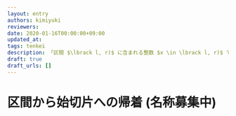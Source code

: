 ```yaml
---
layout: entry
authors: kimiyuki
reviewers:
date: 2020-01-16T00:00:00+09:00
updated_at:
tags: tenkei
description: 「区間 $\lbrack l, r)$ に含まれる整数 $x \in \lbrack l, r)$ であって条件 $\varphi(x)$ を満たすものの個数を求めよ」という問題は「$n$ 未満の自然数 $x \in n$ であって条件 $\varphi(x)$ を満たすものの個数を求めよ」という問題に帰着するとよい。微分積分学の基本定理を思い出すとよい。
draft: true
draft_urls: []
---
```


# 区間から始切片への帰着 (名称募集中)
